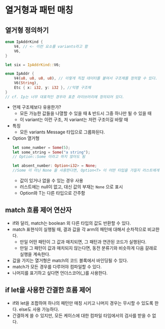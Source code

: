 # 열거형과 패턴 매칭

## 열거형 정의하기
```rust
enum IpAddrKind {
    V4, // <- 이런 요소를 variants라고 함
    V6,
}

let six = IpAddrKind::V6;

enum IpAddr {
    V4(u8, u8, u8, u8), // 이렇게 직접 데이터를 붙여서 구조체를 정의할 수 있다.
    V6(String),
    Etc { x: i32, y: i32 }, //익명 구조체
}
// cf. Ip는 너무 대표적인 경우라 표준 라이브러리에 정의되어 있다.
```
- 언제 구조체보다 유용한가?
    * 모든 가능한 값들을 나열할 수 있을 때 & 반드시 그중 하나만 될 수 있을 때
    * 이 variant는 이런 구조, 저 variant는 저런 구조이길 바랄 때
- 특징
    * 모든 variants Message 타입으로 그룹화된다.
- Option 열거형
    ```rust
    let some_number = Some(5);
    let some_string = Some("a string");
    // Option::Some 이라고 하지 않아도 됨

    let absent_number: Option<i32> = None;
    //Some 이 아닌 None 을 사용한다면, Option<T> 이 어떤 타입을 가질지 러스트에게 알려주어야 함
    ``` 
    * 값이 있거나 없을 수 있는 경우 사용
    * 러스트에는 null이 없고, 대신 값의 부재는 `None` 으로 표시
    * Option<T>와 T는 다른 타입으로 간주함


## match 흐름 제어 연산자
- if와 달리, match는 boolean 외 다른 타입의 값도 반환할 수 있다.
- match 표현식이 실행될 때, 결과 값을 각 arm의 패턴에 대해서 순차적으로 비교한다. 
    * 만일 어떤 패턴이 그 값과 매치되면, 그 패턴과 연관된 코드가 실행된다.
    * 만일 그 패턴이 값과 매치되지 않는다면, 동전 분류기와 비슷하게 다음 갈래로 실행을 계속한다.
- 값을 가지는 열거형은 match의 코드 블록에서 바인딩될 수 있다.
- match가 모든 경우를 다루어야 컴파일할 수 있다.
- 나머지를 표기하고 싶다면 언더스코어(_)를 사용한다.


## if let을 사용한 간결한 흐름 제어
- if와 let을 조합하여 하나의 패턴만 매칭 시키고 나머지 경우는 무시할 수 있도록 한다. else도 사용 가능하다.
- 간결하게 쓸 수 있지만, 모든 케이스에 대한 컴파일 타임에서의 검사를 받을 수 없다.